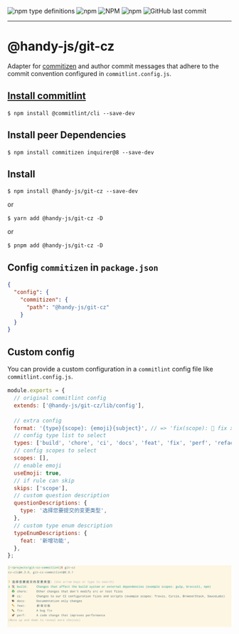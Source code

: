![npm type definitions](https://img.shields.io/npm/types/@handy-js/git-cz)
![npm](https://img.shields.io/npm/v/@handy-js/git-cz)
![NPM](https://img.shields.io/npm/l/@handy-js/git-cz)
![npm](https://img.shields.io/npm/dw/@handy-js/git-cz)
![GitHub last commit](https://img.shields.io/github/last-commit/yantaolu/git-cz-commitlint)

---

# @handy-js/git-cz

Adapter for [commitizen](http://commitizen.github.io/cz-cli/) and author commit messages that adhere to the commit convention configured in `commitlint.config.js`.

## [Install commitlint](https://commitlint.js.org/#/guides-local-setup)

```
$ npm install @commitlint/cli --save-dev
```

## Install peer Dependencies

```
$ npm install commitizen inquirer@8 --save-dev
```

## Install

```
$ npm install @handy-js/git-cz --save-dev
```

or

```
$ yarn add @handy-js/git-cz -D
```

or

```
$ pnpm add @handy-js/git-cz -D
```

## Config `commitizen` in `package.json`
```json
{
  "config": {
    "commitizen": {
      "path": "@handy-js/git-cz"
    }
  }
}
```

## Custom config

You can provide a custom configuration in a `commitlint` config file like `commitlint.config.js`.

```js
module.exports = {
  // original commitlint config
  extends: ['@handy-js/git-cz/lib/config'],

  // extra config
  format: '{type}{scope}: {emoji}{subject}', // => 'fix(scope): 🐛 fix xxx'
  // config type list to select
  types: ['build', 'chore', 'ci', 'docs', 'feat', 'fix', 'perf', 'refactor', 'revert', 'style', 'test'],
  // config scopes to select
  scopes: [],
  // enable emoji
  useEmoji: true,
  // if rule can skip
  skips: ['scope'],
  // custom question description
  questionDescriptions: {
    type: '选择您要提交的变更类型',
  },
  // custom type enum description
  typeEnumDescriptions: {
    feat: '新增功能',
  },
};
```

![img.png](https://raw.githubusercontent.com/yantaolu/git-cz-commitlint/main/img.png)

